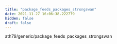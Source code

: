 ```yaml
---
title: "package_feeds_packages_strongswan"
date: 2021-11-27 16:06:38.222779
hidden: false
draft: false
---
```


ath79/generic/package_feeds_packages_strongswan

